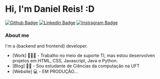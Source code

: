 # Hi, I'm Daniel Reis! :D

[![Github Badge](https://img.shields.io/badge/-Github-000?style=flat-square&logo=Github&logoColor=white&link=https:https://github.com/Danielpyreis)](https://github.com/Danielpyreis)
[![Linkedin Badge](https://img.shields.io/badge/-LinkedIn-blue?style=flat-square&logo=Linkedin&logoColor=white&link=https://www.linkedin.com/in/daniel-reis-96902b287//)](https://www.linkedin.com/in/daniel-reis-96902b287/)
[![Instragram Badge](https://img.shields.io/badge/Instagram-E4405F?style=for-the-badge&logo=instagram&logoColor=white&lin=https://instagram.com/danielreisales?utm_source=qr&igshid=MzNlNGNkZWQ4Mg== )](https://instagram.com/danielreisales?utm_source=qr&igshid=MzNlNGNkZWQ4Mg==)


### About me
I'm a {backend and frontend} developer.

- [Work] 👨🏼‍🏫 - Trabalho no meio de suporte TI, mas estou desenvolven projetos em HTML, CSS, Javascript, Java e Python.
- [Blog] ✍🏼 - Sou estudante de Ciências da computação na UFT
- [Website] 💻 - EM PRODUÇÃO...
